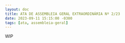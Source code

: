 ```yaml
---
layout: doc
title: ATA DE ASSEMBLEIA GERAL EXTRAORDINÁRIA Nº 2/23
date: 2023-09-11 15:15:00 -0300
tags: [ata, assembleia-geral]
---
```


WIP

